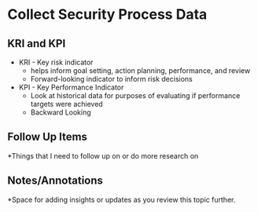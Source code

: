# Collect Security Process Data
## KRI and KPI
- KRI - Key risk indicator
	- helps inform goal setting, action planning, performance, and review
	- Forward-looking indicator to inform risk decisions
- KPI - Key Performance Indicator
	- Look at historical data for purposes of evaluating if performance targets were achieved
	- Backward Looking


## Follow Up Items
*Things that I need to follow up on or do more research on

## Notes/Annotations
*Space for adding insights or updates as you review this topic further.
